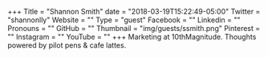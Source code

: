 +++
Title = "Shannon Smith"
date = "2018-03-19T15:22:49-05:00"
Twitter = "shannonlly"
Website = ""
Type = "guest"
Facebook = ""
Linkedin = ""
Pronouns = ""
GitHub = ""
Thumbnail = "img/guests/ssmith.png"
Pinterest = ""
Instagram = ""
YouTube = ""
+++
Marketing at 10thMagnitude. Thoughts powered by pilot pens & cafe lattes.
